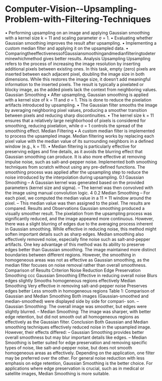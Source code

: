 # Computer-Vision--Upsampling-Problem-with-Filtering-Techniques

• Performing upsampling on an image and applying Gaussian smoothing with a kernel size k = 11 and scaling parameter σ = 1.
• Evaluating whether Gaussian smoothing improves the result after upsampling.
• Implementing a custom median filter and applying it on the upsampled data.
• ComparingtheeffectivenessofGaussiansmoothingandmedianfilteringtodeterminewhichmethod gives better results.
Analysis Upsampling
Upsampling refers to the process of increasing the image resolution by inserting additional pixels between existing ones. In this task, empty (zero) pixels are inserted between each adjacent pixel, doubling the image size in both dimensions. While this restores the image size, it doesn’t add meaningful information to the inserted pixels. The result is typically a pixelated or blocky image, as the added pixels lack the context from neighboring values.
Gaussian Smoothing
• After upsampling, Gaussian smoothing is applied with a kernel size of k = 11 and σ = 1. This is done to reduce the pixelation artifacts introduced by upsampling.
• The Gaussian filter smooths the image by averaging neighboring pixel values, producing a smoother transition between pixels and reducing sharp discontinuities.
• The kernel size k = 11 ensures that a relatively large neighborhood of pixels is considered for smoothing, reducing pixelation, while σ = 1 controls the spread of the smoothing effect.
Median Filtering
• A custom median filter is implemented to process the upsampled image. Median filtering works by replacing each pixel value with the median value of its surrounding neighbors in a defined window (e.g., k = 11).
• Median filtering is particularly effective for preserving edges and fine details, as it avoids the blurring effect that Gaussian smoothing can produce. It is also more effective at removing impulse noise, such as salt-and-pepper noise.
Implemented both smoothing techniques from scratch without using any pre-defined functions. The smoothing process was applied after the upsampling step to reduce the noise introduced by the interpolation during upsampling.
0.1 Gaussian Smoothing
– A Gaussian kernel was generated based on the provided parameters (kernel size and sigma). – The kernel was then convolved with the image using manual convolution logic.
4
0.2 Median Smoothing
– For each pixel, we computed the median value in a 11 × 11 window around the pixel. – This median value was then assigned to the pixel.
The results are compared.
Results and Observations
Gaussian smoothing produced a visually smoother result. The pixelation from the upsampling process was significantly reduced, and the image appeared more continuous. However, there was a slight blurring of edges due to the averaging process inherent in Gaussian smoothing. While effective in reducing noise, this method might soften important details such as sharp edges.
Median smoothing also effectively removed noise, especially fine noise such as salt-and-pepper artifacts. One key advantage of this method was its ability to preserve edges better than Gaussian smoothing. The image maintained more distinct boundaries between different regions. However, the smoothing in homogeneous areas was not as effective as Gaussian smoothing, as the median filter focuses on noise removal rather than overall smoothness.
Comparison of Results
 Criterion Noise Reduction Edge Preservation Smoothing
ccc
Gaussian Smoothing
Effective in reducing overall noise Blurs edges slightly
Smooths homogeneous regions effectively
Median Smoothing
Very effective in removing salt-and-pepper noise Preserves edges better
Less smooth in homogeneous regions
    Table 1: Comparison of Gaussian and Median Smoothing
Both images (Gaussian-smoothed and median-smoothed) were displayed side by side for compari- son.
– Gaussian Smoothing: The overall image was smoother, but edges were slightly blurred.
– Median Smoothing: The image was sharper, with better edge retention, but did not
smooth out all homogeneous regions as effectively as the Gaussian filter.
Conclusion
Both Gaussian and Median smoothing techniques effectively reduced noise in the upsampled image. However, their effects differed:
– Gaussian Smoothing provides better overall smoothness but may blur important details like edges.
– Median Smoothing is better suited for edge preservation and removing specific types of noise, like salt-and-pepper noise, but does not smooth homogeneous areas as effectively.
Depending on the application, one filter may be preferred over the other. For general noise reduction with less emphasis on edge retention, Gaussian Smoothing is the better choice. For applications where edge preservation is crucial, such as in medical or satellite images, Median Smoothing is more suitable.
